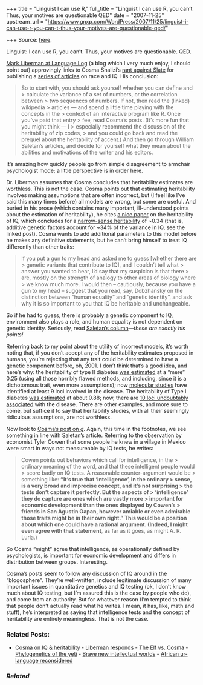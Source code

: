 +++
title = "Linguist I can use R,"
full_title = "Linguist I can use R, you can’t Thus, your motives are questionable QED"
date = "2007-11-25"
upstream_url = "https://www.gnxp.com/WordPress/2007/11/25/linguist-i-can-use-r-you-can-t-thus-your-motives-are-questionable-qed/"

+++
Source: [here](https://www.gnxp.com/WordPress/2007/11/25/linguist-i-can-use-r-you-can-t-thus-your-motives-are-questionable-qed/).

Linguist: I can use R, you can’t. Thus, your motives are questionable. QED.

[Mark Liberman at Language Log](http://itre.cis.upenn.edu/~myl/languagelog/archives/005150.html) (a blog which I very much enjoy, I should point out) approvingly links to Cosma Shalizi’s [rant against Slate](http://cscs.umich.edu/~crshalizi/weblog/541.html) for publishing a [series of articles](http://slate.com/id/2178122/) on race and IQ. His conclusion:

> So to start with, you should ask yourself whether you can define and > calculate the variance of a set of numbers, or the correlation between > two sequenccs of numbers. If not, then read the (linked) wikipedia > articles — and spend a little time playing with the concepts in the > context of an interactive program like R. Once you’ve paid that entry > fee, read Cosma’s posts. (It’s more fun that you might think — I > especially recommend the discussion of the heritability of zip codes, > and you could go back and read the prequel about the heritability of accent.) And then go through William Saletan’s articles, and decide for yourself what they mean about the abilities and motivations of the writer and his editors.

It’s amazing how quickly people go from simple disagreement to armchair psychologist mode; a little perspective is in order here.

Dr. Liberman assumes that Cosma concludes that heritability estimates are worthless. This is not the case. Cosma points out that estimating heritability involves making assumptions that are often incorrect, but (I feel like I’ve said this many times before) all models are wrong, but some are useful. And buried in his prose (which contains many important, ill-understood points about the estimation of heritability), he cites [a nice paper](http://www.nature.com/nature/journal/v388/n6641/full/388468a0.html) on the heritability of IQ, which concludes for a [narrow-sense heritability](https://www.gnxp.com/MT2/archives/002237.html) of \~0.34 (that is, additive genetic factors account for \~34% of the variance in IQ, see the linked post). Cosma wants to add additional parameters to this model before he makes any definitive statements, but he can’t bring himself to treat IQ differently than other traits:

> If you put a gun to my head and asked me to guess \[whether there are > genetic variants that contribute to IQ\], and I couldn’t tell what > answer you wanted to hear, I’d say that my suspicion is that there > are, mostly on the strength of analogy to other areas of biology where > we know much more. I would then – cautiously, because you have a gun to my head – suggest that you read, say, Dobzhansky on the distinction between “human equality” and “genetic identity”, and ask why it is so important to you that IQ be heritable and unchangeable.

So if he had to guess, there is probably a genetic component to IQ, environment also plays a role, and human equality is not dependent on genetic identity. Seriously, read [Saletan’s column](http://slate.com/id/2178122/)—*these are exactly his points!*

Referring back to my point about the utility of incorrect models, it’s worth noting that, if you don’t accept any of the heritability estimates proposed in humans, you’re rejecting that any trait could be determined to have a genetic component before, oh, 2001. I don’t think that’s a good idea, and here’s why: the heritability of type II diabetes [was estimated](http://www.ncbi.nlm.nih.gov/sites/entrez?db=pubmed&uid=10064092&cmd=showdetailview&indexed=google) at a “mere” 0.25 (using all those horribly flawed methods, and including, since it is a dichotomous trait, even more assumptions); now [molecular studies](http://www.sciencemag.org/cgi/content/abstract/316/5829/1341) have identified at least 9 loci involved in the disease. The heritability of Type I diabetes [was estimated](http://diabetes.diabetesjournals.org/cgi/content/full/52/4/1052) at about 0.88; now, there are [10 loci undoubtably associated](http://www.nature.com/ng/journal/v39/n7/abs/ng2068.html) with the disease. There are other examples, and more sure to come, but suffice it to say that heritability studies, with all their seemingly ridiculous assumptions, are not worthless.

Now look to [Cosma’s post on *g*](http://cscs.umich.edu/~crshalizi/weblog/523.html). Again, this time in the footnotes, we see something in line with Saletan’s article. Referring to the observation by economist Tyler Cowen that some people he knew in a village in Mexico were smart in ways not measureable by IQ tests, he writes:

> Cowen points out behaviors which call for intelligence, in the > ordinary meaning of the word, and that these intelligent people would > score badly on IQ tests. A reasonable counter-argument would be > something like: **“It’s true that ‘intelligence’, in the ordinary > sense, is a very broad and imprecise concept, and it’s not surprising > the tests don’t capture it perfectly. But the aspects of > ‘intelligence’ they do capture are ones which are vastly more > important for economic development than the ones displayed by Cowen’s > friends in San Agustin Oapan, however amiable or even admirable those traits might be in their own right.” This would be a position about which one could have a rational argument. (Indeed, I might even agree with that statement**, as far as it goes, as might A. R. Luria.)

So Cosma “might” agree that intelligence, as operationally defined by psychologists, is important for economic development and differs in distribution between groups. Interesting.

Cosma’s posts seem to follow any discussion of IQ around in the “blogosphere”. They’re well-written, include legitimate discussion of many important issues in quantitative genetics and IQ testing (ok, I don’t know much about IQ testing, but I’m assured this is the case by people who do), and come from an authority. But for whatever reason (I’m tempted to think that people don’t actually read what he writes. I mean, it has, like, math and stuff), he’s interpreted as saying that intelligence tests and the concept of heritability are entirely meaningless. That is not the case.

### Related Posts:

- [Cosma on IQ &
  heritability](https://www.gnxp.com/WordPress/2007/09/27/cosma-on-iq-heritability/) - [Liberman
  responds](https://www.gnxp.com/WordPress/2007/11/27/liberman-responds/) - [The Elf vs.
  Cosma](https://www.gnxp.com/WordPress/2007/07/17/the-elf-vs-cosma/) - [Phylogenetics of the
  yeti](https://www.gnxp.com/WordPress/2007/03/12/phylogenetics-of-the-yeti/) - [Brave new intellectual
  worlds](https://www.gnxp.com/WordPress/2005/10/01/brave-new-intellectual-worlds/) - [African ur-language
  reconsidered](https://www.gnxp.com/WordPress/2011/04/16/african-ur-language-reconsidered/)

### *Related*

[](https://www.addtoany.com/add_to/facebook?linkurl=https%3A%2F%2Fwww.gnxp.com%2FWordPress%2F2007%2F11%2F25%2Flinguist-i-can-use-r-you-can-t-thus-your-motives-are-questionable-qed%2F&linkname=Linguist%3A%20I%20can%20use%20R%2C%20you%20can%E2%80%99t.%20Thus%2C%20your%20motives%20are%20questionable.%20QED. "Facebook")[](https://www.addtoany.com/add_to/twitter?linkurl=https%3A%2F%2Fwww.gnxp.com%2FWordPress%2F2007%2F11%2F25%2Flinguist-i-can-use-r-you-can-t-thus-your-motives-are-questionable-qed%2F&linkname=Linguist%3A%20I%20can%20use%20R%2C%20you%20can%E2%80%99t.%20Thus%2C%20your%20motives%20are%20questionable.%20QED. "Twitter")[](https://www.addtoany.com/add_to/email?linkurl=https%3A%2F%2Fwww.gnxp.com%2FWordPress%2F2007%2F11%2F25%2Flinguist-i-can-use-r-you-can-t-thus-your-motives-are-questionable-qed%2F&linkname=Linguist%3A%20I%20can%20use%20R%2C%20you%20can%E2%80%99t.%20Thus%2C%20your%20motives%20are%20questionable.%20QED. "Email")[](https://www.addtoany.com/share)
